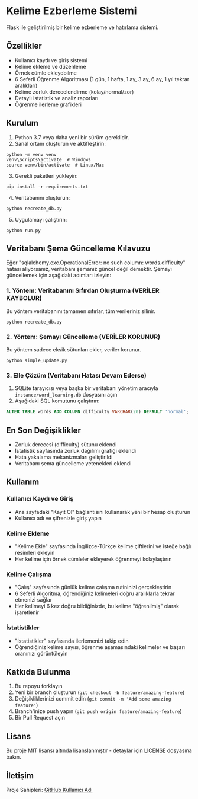 # Kelime Ezberleme Sistemi

Flask ile geliştirilmiş bir kelime ezberleme ve hatırlama sistemi.

## Özellikler

- Kullanıcı kaydı ve giriş sistemi
- Kelime ekleme ve düzenleme
- Örnek cümle ekleyebilme
- 6 Seferli Öğrenme Algoritması (1 gün, 1 hafta, 1 ay, 3 ay, 6 ay, 1 yıl tekrar aralıkları)
- Kelime zorluk derecelendirme (kolay/normal/zor)
- Detaylı istatistik ve analiz raporları
- Öğrenme ilerleme grafikleri

## Kurulum

1. Python 3.7 veya daha yeni bir sürüm gereklidir.
2. Sanal ortam oluşturun ve aktifleştirin:
```
python -m venv venv
venv\Scripts\activate  # Windows
source venv/bin/activate  # Linux/Mac
```
3. Gerekli paketleri yükleyin:
```
pip install -r requirements.txt
```
4. Veritabanını oluşturun:
```
python recreate_db.py
```
5. Uygulamayı çalıştırın:
```
python run.py
```

## Veritabanı Şema Güncelleme Kılavuzu

Eğer "sqlalchemy.exc.OperationalError: no such column: words.difficulty" hatası alıyorsanız, veritabanı şemanız güncel değil demektir. Şemayı güncellemek için aşağıdaki adımları izleyin:

### 1. Yöntem: Veritabanını Sıfırdan Oluşturma (VERİLER KAYBOLUR)

Bu yöntem veritabanını tamamen sıfırlar, tüm verileriniz silinir.

```
python recreate_db.py
```

### 2. Yöntem: Şemayı Güncelleme (VERİLER KORUNUR)

Bu yöntem sadece eksik sütunları ekler, veriler korunur.

```
python simple_update.py
```

### 3. Elle Çözüm (Veritabanı Hatası Devam Ederse)

1. SQLite tarayıcısı veya başka bir veritabanı yönetim aracıyla `instance/word_learning.db` dosyasını açın
2. Aşağıdaki SQL komutunu çalıştırın:
```sql
ALTER TABLE words ADD COLUMN difficulty VARCHAR(20) DEFAULT 'normal';
```

## En Son Değişiklikler

- Zorluk derecesi (difficulty) sütunu eklendi
- İstatistik sayfasında zorluk dağılımı grafiği eklendi
- Hata yakalama mekanizmaları geliştirildi
- Veritabanı şema güncelleme yetenekleri eklendi

## Kullanım

### Kullanıcı Kaydı ve Giriş

- Ana sayfadaki "Kayıt Ol" bağlantısını kullanarak yeni bir hesap oluşturun
- Kullanıcı adı ve şifrenizle giriş yapın

### Kelime Ekleme

- "Kelime Ekle" sayfasında İngilizce-Türkçe kelime çiftlerini ve isteğe bağlı resimleri ekleyin
- Her kelime için örnek cümleler ekleyerek öğrenmeyi kolaylaştırın

### Kelime Çalışma

- "Çalış" sayfasında günlük kelime çalışma rutininizi gerçekleştirin
- 6 Seferli Algoritma, öğrendiğiniz kelimeleri doğru aralıklarla tekrar etmenizi sağlar
- Her kelimeyi 6 kez doğru bildiğinizde, bu kelime "öğrenilmiş" olarak işaretlenir

### İstatistikler

- "İstatistikler" sayfasında ilerlemenizi takip edin
- Öğrendiğiniz kelime sayısı, öğrenme aşamasındaki kelimeler ve başarı oranınızı görüntüleyin

## Katkıda Bulunma

1. Bu repoyu forklayın
2. Yeni bir branch oluşturun (`git checkout -b feature/amazing-feature`)
3. Değişikliklerinizi commit edin (`git commit -m 'Add some amazing feature'`)
4. Branch'inize push yapın (`git push origin feature/amazing-feature`)
5. Bir Pull Request açın

## Lisans

Bu proje MIT lisansı altında lisanslanmıştır - detaylar için [LICENSE](LICENSE) dosyasına bakın.

## İletişim

Proje Sahipleri: [GitHub Kullanıcı Adı](https://github.com/kullanici-adi) 